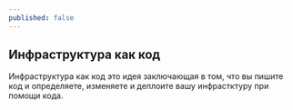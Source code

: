 ```yaml
---
published: false
---
```

## Инфраструктура как код

Инфраструктура как код это идея заключающая в том, что вы пишите код и определяете, изменяете и деплоите вашу инфрастктуру при помощи кода.

##
